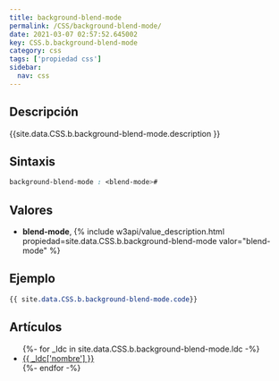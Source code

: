 ```yaml
---
title: background-blend-mode
permalink: /CSS/background-blend-mode/
date: 2021-03-07 02:57:52.645002
key: CSS.b.background-blend-mode
category: css
tags: ['propiedad css']
sidebar: 
  nav: css
---
```


## Descripción
{{site.data.CSS.b.background-blend-mode.description }}

## Sintaxis
~~~css
background-blend-mode : <blend-mode>#
~~~

## Valores
* **blend-mode**,  {% include w3api/value_description.html propiedad=site.data.CSS.b.background-blend-mode valor="blend-mode" %}

## Ejemplo
~~~css
{{ site.data.CSS.b.background-blend-mode.code}}
~~~

## Artículos
<ul>
{%- for _ldc in site.data.CSS.b.background-blend-mode.ldc -%}
   <li>
       <a href="{{_ldc['url'] }}">{{ _ldc['nombre'] }}</a>
   </li>
{%- endfor -%}
</ul>
